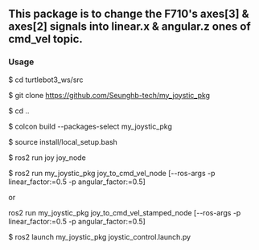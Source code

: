 ## This package is to change the F710's axes[3] & axes[2] signals into linear.x & angular.z ones of cmd_vel topic.  
### Usage

$ cd turtlebot3_ws/src

$ git clone https://github.com/Seunghb-tech/my_joystic_pkg

$ cd ..

$ colcon build --packages-select my_joystic_pkg

$ source install/local_setup.bash

$ ros2 run joy joy_node

$ ros2 run my_joystic_pkg joy_to_cmd_vel_node [--ros-args -p linear_factor:=0.5 -p angular_factor:=0.5]

or

ros2 run my_joystic_pkg joy_to_cmd_vel_stamped_node [--ros-args -p linear_factor:=0.5 -p angular_factor:=0.5]

$ ros2 launch my_joystic_pkg joystic_control.launch.py

